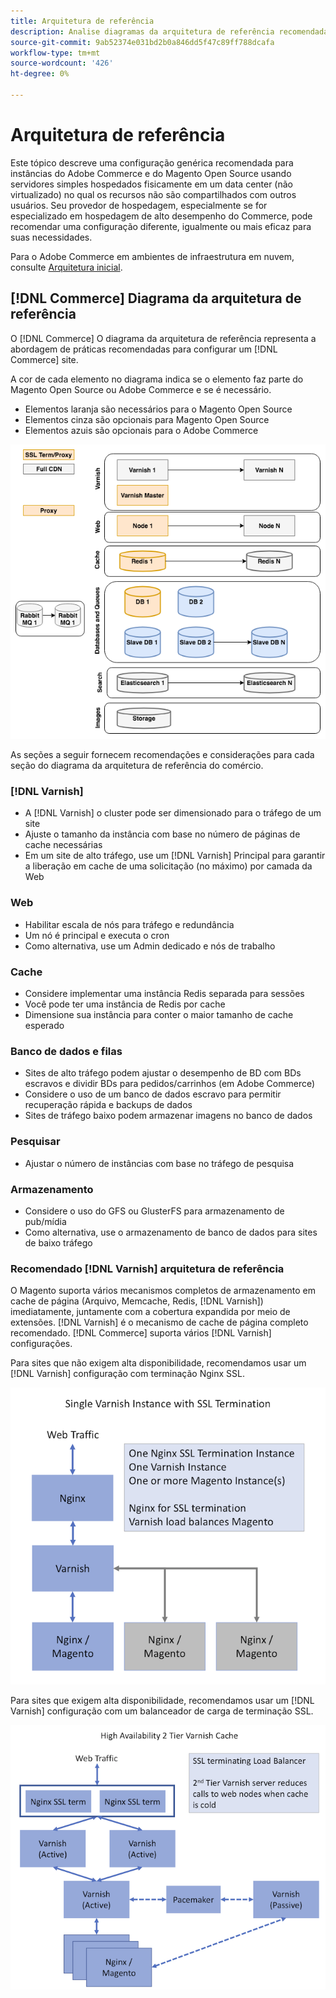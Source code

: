 ```yaml
---
title: Arquitetura de referência
description: Analise diagramas da arquitetura de referência recomendada para implantações do Adobe Commerce e do Magento Open Source.
source-git-commit: 9ab52374e031bd2b0a846dd5f47c89ff788dcafa
workflow-type: tm+mt
source-wordcount: '426'
ht-degree: 0%

---
```



# Arquitetura de referência

Este tópico descreve uma configuração genérica recomendada para instâncias do Adobe Commerce e do Magento Open Source usando servidores simples hospedados fisicamente em um data center (não virtualizado) no qual os recursos não são compartilhados com outros usuários. Seu provedor de hospedagem, especialmente se for especializado em hospedagem de alto desempenho do Commerce, pode recomendar uma configuração diferente, igualmente ou mais eficaz para suas necessidades.

Para o Adobe Commerce em ambientes de infraestrutura em nuvem, consulte [Arquitetura inicial](https://devdocs.magento.com/cloud/architecture/starter-architecture.html).

## [!DNL Commerce] Diagrama da arquitetura de referência

O [!DNL Commerce] O diagrama da arquitetura de referência representa a abordagem de práticas recomendadas para configurar um [!DNL Commerce] site.

A cor de cada elemento no diagrama indica se o elemento faz parte do Magento Open Source ou Adobe Commerce e se é necessário.

* Elementos laranja são necessários para o Magento Open Source
* Elementos cinza são opcionais para Magento Open Source
* Elementos azuis são opcionais para o Adobe Commerce

![Diagrama da arquitetura de referência de comércio](../assets/performance/images/ref-architecture-2.3.png)

As seções a seguir fornecem recomendações e considerações para cada seção do diagrama da arquitetura de referência do comércio.

### [!DNL Varnish]

* A [!DNL Varnish] o cluster pode ser dimensionado para o tráfego de um site
* Ajuste o tamanho da instância com base no número de páginas de cache necessárias
* Em um site de alto tráfego, use um [!DNL Varnish] Principal para garantir a liberação em cache de uma solicitação (no máximo) por camada da Web

### Web

* Habilitar escala de nós para tráfego e redundância
* Um nó é principal e executa o cron
* Como alternativa, use um Admin dedicado e nós de trabalho

### Cache

* Considere implementar uma instância Redis separada para sessões
* Você pode ter uma instância de Redis por cache
* Dimensione sua instância para conter o maior tamanho de cache esperado

### Banco de dados e filas

* Sites de alto tráfego podem ajustar o desempenho de BD com BDs escravos e dividir BDs para pedidos/carrinhos (em Adobe Commerce)
* Considere o uso de um banco de dados escravo para permitir recuperação rápida e backups de dados
* Sites de tráfego baixo podem armazenar imagens no banco de dados

### Pesquisar

* Ajustar o número de instâncias com base no tráfego de pesquisa

### Armazenamento

* Considere o uso do GFS ou GlusterFS para armazenamento de pub/mídia
* Como alternativa, use o armazenamento de banco de dados para sites de baixo tráfego

### Recomendado [!DNL Varnish] arquitetura de referência

O Magento suporta vários mecanismos completos de armazenamento em cache de página (Arquivo, Memcache, Redis, [!DNL Varnish]) imediatamente, juntamente com a cobertura expandida por meio de extensões. [!DNL Varnish] é o mecanismo de cache de página completo recomendado.  [!DNL Commerce] suporta vários [!DNL Varnish] configurações.

Para sites que não exigem alta disponibilidade, recomendamos usar um [!DNL Varnish] configuração com terminação Nginx SSL.

![Simples [!DNL Varnish] Configuração com a terminação SSL](../assets/performance/images/single-varnish-with-ssl-termination.png)

Para sites que exigem alta disponibilidade, recomendamos usar um [!DNL Varnish] configuração com um balanceador de carga de terminação SSL.

![Alta disponibilidade em duas camadas [!DNL Varnish] configuração com balanceador de carga de terminação de SSL](../assets/performance/images/ha-2-tier-varnish-with-ssl-term-load-balancer.png)
